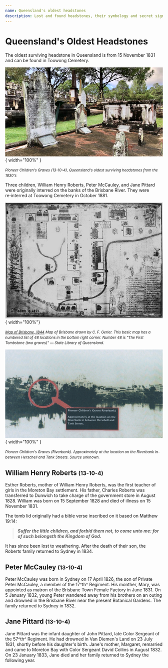 ```yaml
---
name: Queensland's oldest headstones
description: Lost and found headstones, their symbology and secret signs
---
```


# Queensland's Oldest Headstones

The oldest surviving headstone in Queensland is from 15 November 1831 and can be found in Toowong Cemetery.

![Pioneer Children's Graves at Toowong Cemetery](../assets/pioneer-childrens-graves-13-10-4.jpg){ width="100%" }

*<small>Pioneer Children's Graves (13-10-4), Queensland's oldest surviving headstones from the 1830's </small>*

Three children, William Henry Roberts, Peter McCauley, and Jane Pittard were originally interred on the banks of the Brisbane River. They were re‑interred at Toowong Cemetery in October 1881. 

![Map of Brisbane, 1844](../assets/map-of-brisbane-1844.jpg){ width="100%"}

*<small>[Map of Brisbane, 1844](http://onesearch.slq.qld.gov.au/permalink/f/1upgmng/slq_digitool119348) Map of Brisbane drawn by C. F. Gerler. This basic map has a numbered list of 48 locations in the bottom right corner. Number 48 is "The First Tombstone (two graves)" — State Library of Queensland. </small>*

![Pioneer Children's Graves on the banks of the Brisbane River ](../assets/children-on-bank.jpg){ width="100%" }  

*<small>Pioneer Children's Graves (Riverbank). Approximately at the location on the Riverbank in-between Herschell and Tank Streets. Source unknown.</small>*



## William Henry Roberts <small>(13-10-4)</small>

Esther Roberts, mother of William Henry Roberts, was the first teacher of girls in the Moreton Bay settlement. His father, Charles Roberts was transferred to Dunwich to take charge of the government store in August 1828. William was born on 15 September 1828 and died of illness on 15 November 1831. 

The tomb lid originally had a bible verse inscribed on it based on Matthew 19:14:

>***Suffer the little children, and forbid them not, to come unto me: for of such belongeth the Kingdom of God.***

It has since been lost to weathering. After the death of their son, the Roberts family returned to Sydney in 1834.

## Peter McCauley <small>(13-10-4)</small>

Peter McCauley was born in Sydney on 17 April 1826, the son of Private Peter McCauley, a member of the 17^th^ Regiment. His monther, Mary, was appointed as matron of the Brisbane Town Female Factory in June 1831. On 5 January 1832, young Peter wandered away from his brothers on an outing and drowned in the Brisbane River near the present Botanical Gardens. The family returned to Sydney in 1832.

## Jane Pittard <small>(13-10-4)</small>

Jane Pittard was the infant daughter of John Pittard, late Color Sergeant of the 57^th^ Regiment. He had drowned in Van Diemen's Land on 23 July 1831, shortly before his daughter's birth. Jane's mother, Margaret, remarried and came to Moreton Bay with Color Sergeant David Collins in August 1832. On 23 January 1833, Jane died and her family returned to Sydney the following year.
